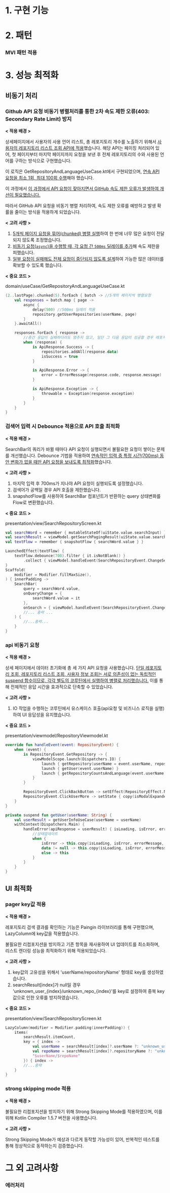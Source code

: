 # 1. 구현 기능

# 2. 패턴

### MVI 패턴 적용

# 3. 성능 최적화

## 비동기 처리

### Github API 요청 비동기 병렬처리를 통한 2차 속도 제한 오류(403: Secondary Rate Limit) 방지

**< 적용 배경 >**

상세페이지에서 사용자의 사용 언어 리스트, 총 레포지토리 개수를 노출하기 위해서 <u>사용자의 레포지토리 리스트 조회 API에 적용</u>했습니다.
해당 API는 페이징 처리되어 있어, 첫 페이지부터 마지막 페이지까지 요청을 보낸
후 전체 레포지토리의 수와 사용된 언어를 구하는 방식으로 구현했습니다.

이 로직은 GetRepositoryAndLanguageUseCase.kt에서 구현되었으며, <u>연속 API 요청을 최소 1회, 최대 100회 수행</u>해야 했습니다.

이 과정에서 <u>이 과정에서 API 요청이 잦아지면서 GitHub 속도 제한 오류가 발생하여 개선이 필요했습니다.</u>

따라서 GitHub API 요청을 비동기 병렬 처리하여, 속도 제한 오류를 예방하고 발생 확률을 줄이는 방식을 적용하게 되었습니다.

**< 고려 사항 >**

1. <u>5개씩 페이지 요청을 묶어(chunked) 병렬 실행</u>하여 한 번에 너무 많은 요청이 전달되지 않도록 조정했습니다.
2. <u>비동기 요청(`async`)을 수행할 때, 각 요청 간 `500ms` 딜레이를 추가</u>해 속도 제한을 피했습니다.
3. <u>일부 요청이 실패해도 전체 요청이 중단되지 않도록 설계</u>하여 가능한 많은 데이터를 확보할 수 있도록 했습니다.

**< 중요 코드 >**

domain/useCase/GetRepositoryAndLanguageUseCase.kt

```kotlin
(2..lastPage).chunked(5).forEach { batch -> //5개의 페이지씩 병렬요청
    val responses = batch.map { page ->
        async {
            delay(500) //500ms 딜레이 적용
            repository.getUserRepositories(userName, page)
        }
    }.awaitAll()

    responses.forEach { response ->
        //중간 응답이 실패하더라도 멈추지 않고, 일단 그 다음 응답이 성공할 경우 레포지토리 리스트를 갱신하도록 함
        when (response) {
            is ApiResponse.Success -> {
                repositories.addAll(response.data)
                isSuccess = true
            }

            is ApiResponse.Error -> {
                error = ErrorMessage(response.code, response.message)
            }

            is ApiResponse.Exception -> {
                throwable = Exception(response.exception)
            }
        }
    }
}
```

### 검색어 입력 시 Debounce 적용으로 API 호출 최적화

**< 적용 배경 >**

SearchBar의 쿼리가 바뀔 때마다 API 요청이 실행되면서 불필요한 요청이 쌓이는 문제를 개선했습니다.
Debounce 기법을 적용하여 <u>연속적인 입력 중 특정 시간(700ms) 동안 변화가 없을 때만 API 요청을 보내도록 최적화</u>했습니다.

**< 고려 사항 >**

1. 마지막 입력 후 700ms가 지나야 API 요청이 실행되도록 설정했습니다.
2. 검색어가 공백일 경우 API 호출을 제한했습니다.
3. snapshotFlow를 사용하여 SearchBar 컴포넌트가 반환하는 query 상태변화를 Flow로 변환했습니다.

**< 중요 코드 >**

presentation/view/SearchRepositoryScreen.kt

```kotlin
val searchWord = remember { mutableStateOf(uiState.value.searchInput) }
val searchResult = viewModel.getSearchPagingResult(uiState.value.searchInput)?.collectAsLazyPagingItems()
val textFlow = remember { snapshotFlow { searchWord.value } }

LaunchedEffect(textFlow) {
    textFlow.debounce(700).filter { it.isNotBlank() }
        .collect { viewModel.handleEvent(SearchRepositoryEvent.ChangeSearchWord(it)) }
}
Scaffold(
    modifier = Modifier.fillMaxSize(),
) { innerPadding ->
    SearchBar(
        query = searchWord.value,
        onQueryChange = {
            searchWord.value = it
        },
        onSearch = { viewModel.handleEvent(SearchRepositoryEvent.ChangeSearchWord(it)) },
        //... 중략 ...
    ) {
        //...중략...
    }
}
```

### api 비동기 요청

**< 적용 배경 >**

상세 페이지에서 데이터 초기화에 총 세 가지 API 요청을 사용했습니다. <u>단일 레포지토리 조회, 레포지토리 리스트 조회, 사용자 정보 조회는 서로 의존성이 없는 독립적인 suspend 함수이므로, 각각 별도의
코루틴에서 실행하여 병렬로 처리했습니다.</u> 이를 통해 전체적인 응답 시간을 효과적으로 단축할 수 있었습니다.

**< 고려 사항 >**

1. IO 작업을 수행하는 코루틴에서 유스케이스 호출(api요청 및 비즈니스 로직을 실행)하여 UI 응답성을 유지했습니다.

**< 중요 코드 >**

presentation/viewmodel/RepositoryViewmodel.kt

```kotlin
override fun handleEvent(event: RepositoryEvent) {
    when (event) {
        is RepositoryEvent.GetRepository -> {
            viewModelScope.launch(Dispatchers.IO) {
                launch { getRepository(userName = event.userName, repository = event.repository) }
                launch { getUser(event.userName) }
                launch { getRepositoryCountsAndLanguage(event.userName) }
            }
        }

        RepositoryEvent.ClickBackButton -> setEffect(RepositoryEffect.NavigateToBack)
        RepositoryEvent.ClickUserMore -> setState { copy(isModalExpanded = !currentState.isModalExpanded) }
    }
}

private suspend fun getUser(userName: String) {
    val userResult = getUserInfoUseCase(userName = userName)
    withContext(Dispatchers.Main) {
        handleError(apiResponse = userResult) { isLoading, isError, errorMessage, data ->
            //상태업데이트
            when {
                isError -> this.copy(isLoading, isError, errorMessage, user = data) //에러
                data != null -> this.copy(isLoading, isError, errorMessage, user = data) //성공
                else -> this
            }
        }
    }
}
```

## UI 최적화

### pager key값 적용

**< 적용 배경 >**

레포지토리 검색 결과를 확인하는 기능은 Paingin 라이브러리를 통해 구현했으며, LazyColumn에 key값을 적용했습니다.

불필요한 리컴포지션을 방지하고 기존 항목을 재사용하여 UI 업데이트를 최소화하며, 리스트 렌더링 성능을 최적화하기 위해 적용되었습니다.

**< 고려 사항 >**

1. key값의 고유성을 위해서 'userName/repositoryName' 형태로 key를 생성하였습니다.
2. searchResult[index]가 null일 경우 'unknown_user_{index}/unknown_repo_{index}'를 key로 설정하여 중복 key값으로 인한 오류를 방지하였습니다.

**< 중요 코드 >**

presentation/view/SearchRepositoryScreen.kt

```kotlin
LazyColumn(modifier = Modifier.padding(innerPadding)) {
    items(
        searchResult.itemCount,
        key = { index ->
            val userName = searchResult[index]?.userName ?: "unknown_user_$index"
            val repoName = searchResult[index]?.repositoryName ?: "unknown_repo_$index"
            "$userName/$repoName"
        }) { index ->
        //...중략
    }
}
```

### strong skipping mode 적용

**< 적용 배경 >**

불필요한 리컴포지션을 방지하기 위해 Strong Skipping Mode를 적용하였으며, 이를 위해 Kotlin Compiler 1.5.7 버전을 사용했습니다.

**< 고려 사항 >**

Strong Skipping Mode가 예상과 다르게 동작할 가능성이 있어, 반복적인 테스트를 통해 정상적으로 동작하는지 검증했습니다.

# 그 외 고려사항

### 에러처리 
